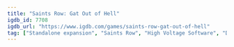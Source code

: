 ```yaml
---
title: "Saints Row: Gat Out of Hell"
igdb_id: 7708
igdb_url: "https://www.igdb.com/games/saints-row-gat-out-of-hell"
tag: ["Standalone expansion", "Saints Row", "High Voltage Software", "Deep Silver", "Volition", "Shooter", "Adventure", "Single player", "Multiplayer", "Co-operative", "Third person", "Action", "Horror", "Comedy", "Open world"]
---
```


